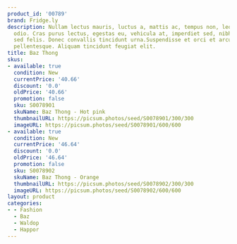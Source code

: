 ```yaml
---
product_id: '00789'
brand: Fridge.ly
description: Nullam lectus mauris, luctus a, mattis ac, tempus non, leo. Suspendisse
  odio. Cras purus lectus, egestas eu, vehicula at, imperdiet sed, nibh. Vestibulum
  sed felis. Donec convallis tincidunt urna.Suspendisse et orci et arcu porttitor
  pellentesque. Aliquam tincidunt feugiat elit.
title: Baz Thong
skus:
- available: true
  condition: New
  currentPrice: '40.66'
  discount: '0.0'
  oldPrice: '40.66'
  promotion: false
  sku: S0078901
  skuName: Baz Thong - Hot pink
  thumbnailURL: https://picsum.photos/seed/S0078901/300/300
  imageURL: https://picsum.photos/seed/S0078901/600/600
- available: true
  condition: New
  currentPrice: '46.64'
  discount: '0.0'
  oldPrice: '46.64'
  promotion: false
  sku: S0078902
  skuName: Baz Thong - Orange
  thumbnailURL: https://picsum.photos/seed/S0078902/300/300
  imageURL: https://picsum.photos/seed/S0078902/600/600
layout: product
categories:
- - Fashion
  - Baz
  - Waldop
  - Happor
---
```

